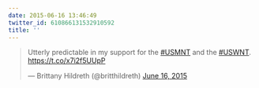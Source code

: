 ```yaml
---
date: 2015-06-16 13:46:49
twitter_id: 610866131532910592
title: ''
---
```


<blockquote class="twitter-tweet"><p lang="en" dir="ltr">Utterly predictable in my support for the <a href="https://twitter.com/hashtag/USMNT?src=hash&amp;ref_src=twsrc%5Etfw">#USMNT</a> and the <a href="https://twitter.com/hashtag/USWNT?src=hash&amp;ref_src=twsrc%5Etfw">#USWNT</a>. <a href="https://t.co/x7i2f5UUpP">https://t.co/x7i2f5UUpP</a></p>&mdash; Brittany Hildreth (@britthildreth) <a href="https://twitter.com/britthildreth/status/610865773620424704?ref_src=twsrc%5Etfw">June 16, 2015</a></blockquote>
<script async src="https://platform.twitter.com/widgets.js" charset="utf-8"></script>
